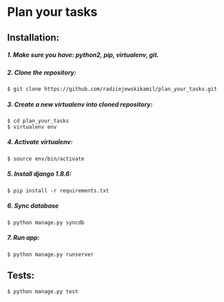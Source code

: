 Plan your tasks
====================

Installation:
--------
##### 1. Make sure you have: python2, pip, virtualenv, git.
##### 2. Clone the repository:
```
$ git clone https://github.com/radziejewskikamil/plan_your_tasks.git
```
##### 3. Create a new virtualenv into cloned repository:
```
$ cd plan_your_tasks
$ virtualenv env
```
##### 4. Activate virtualenv:
```
$ source env/bin/activate
```
##### 5. Install django 1.8.6:
```
$ pip install -r requirements.txt
```
##### 6. Sync database
```
$ python manage.py syncdb
```
##### 7. Run app:
```
$ python manage.py runserver
```

Tests:
--------
```
$ python manage.py test
```
